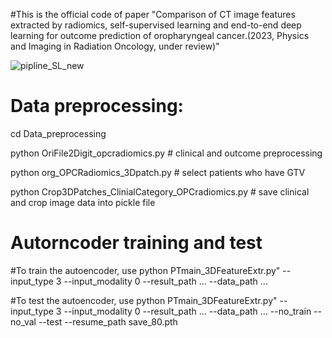 #This is the official code of paper "Comparison of CT image features extracted by radiomics, self-supervised learning and end-to-end deep learning for outcome prediction of oropharyngeal cancer.(2023, Physics and Imaging in Radiation Oncology, under review)"


![pipline_SL_new](https://github.com/baoqiangmaUMCG/CTfeatures-Outcome-Prediction/assets/86932526/810b7703-36ca-472c-9254-444303ca645a)

# Data preprocessing:
cd Data_preprocessing

python OriFile2Digit_opcradiomics.py # clinical and outcome preprocessing

python org_OPCRadiomics_3Dpatch.py # select patients who have GTV

python Crop3DPatches_ClinialCategory_OPCradiomics.py # save clinical and crop image data into pickle file

# Autorncoder training and test 
#To train the autoencoder, use   python  PTmain_3DFeatureExtr.py"  --input_type 3  --input_modality 0  --result_path ...  --data_path ... 

#To test the autoencoder, use   python  PTmain_3DFeatureExtr.py"  --input_type 3  --input_modality 0  --result_path ...  --data_path ... --no_train --no_val --test --resume_path save_80.pth
